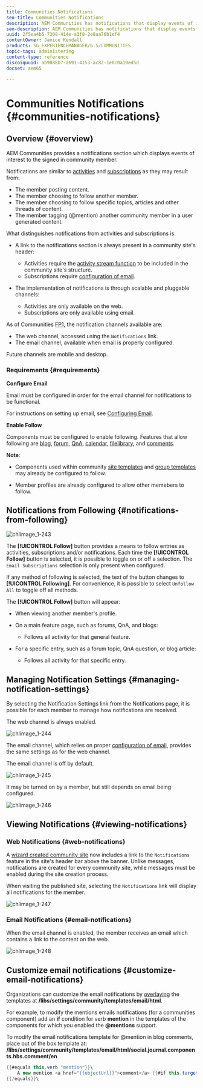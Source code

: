 ```yaml
---
title: Communities Notifications
seo-title: Communities Notifications
description: AEM Communities has notifications that display events of interest to the signed-in community member
seo-description: AEM Communities has notifications that display events of interest to the signed-in community member
uuid: 2f5ea4b5-7308-414e-a3f8-2e8aa76b1ef4
contentOwner: Janice Kendall
products: SG_EXPERIENCEMANAGER/6.5/COMMUNITIES
topic-tags: administering
content-type: reference
discoiquuid: ab9088b7-a691-4153-ac82-1e8c0a19ed5d
docset: aem65

---
```


# Communities Notifications {#communities-notifications}

## Overview {#overview}

AEM Communities provides a notifications section which displays events of interest to the signed in community member.

Notifications are similar to [activities](/help/communities/essentials-activities.md) and [subscriptions](/help/communities/subscriptions.md) as they may result from:

* The member posting content.
* The member choosing to follow another member.
* The member choosing to follow specific topics, articles and other threads of content.
* The member tagging (@mention) another community member in a user generated content.

What distinguishes notifications from activities and subscriptions is:

* A link to the notifications section is always present in a community site's header:

  * Activities require the [activity stream function](/help/communities/functions.md#activity-stream-function) to be included in the community site's structure.
  * Subscriptions require [configuration of email](/help/communities/email.md).

* The implementation of notifications is through scalable and pluggable channels:

  * Activities are only available on the web.
  * Subscriptions are only available using email.

As of Communities [FP1](/help/communities/deploy-communities.md#latestfeaturepack), the notification channels available are:

* The web channel, accessed using the `Notifications` link.
* The email channel, available when email is properly configured.

Future channels are mobile and desktop.

### Requirements {#requirements}

**Configure Email**

Email must be configured in order for the email channel for notifications to be functional.

For instructions on setting up email, see [Configuring Email](/help/communities/analytics.md).

**Enable Follow**

Components must be configured to enable following. Features that allow following are [blog](/help/communities/blog-feature.md), [forum](/help/communities/forum.md), [QnA](/help/communities/working-with-qna.md), [calendar](/help/communities/calendar.md), [filelibrary](/help/communities/file-library.md), and [comments](/help/communities/comments.md).

**Note**:

* Components used within community [site templates](/help/communities/sites.md) and [group templates](/help/communities/tools-groups.md) may already be configured to follow.

* Member profiles are already configured to allow other memebers to follow.

## Notifications from Following {#notifications-from-following}

![chlimage_1-243](assets/chlimage_1-243.png)

The **[!UICONTROL Follow]** button provides a means to follow entries as activities, subscriptions and/or notifications. Each time the **[!UICONTROL Follow]** button is selected, it is possible to toggle on or off a selection. The `Email Subscriptions` selection is only present when configured.

If any method of following is selected, the text of the button changes to **[!UICONTROL Following]**. For convenience, it is possible to select `Unfollow All` to toggle off all methods.

The **[!UICONTROL Follow]** button will appear:

* When viewing another member's profile.
* On a main feature page, such as forums, QnA, and blogs:

  * Follows all activity for that general feature.

* For a specific entry, such as a forum topic, QnA question, or blog article:

  * Follows all activity for that specific entry.

## Managing Notification Settings {#managing-notification-settings}

By selecting the Notification Settings link from the Notifications page, it is possible for each member to manage how notifications are received.

The web channel is always enabled.

![chlimage_1-244](assets/chlimage_1-244.png)

The email channel, which relies on proper [configuration of email](/help/communities/email.md), provides the same settings as for the web channel.

The email channel is off by default.

![chlimage_1-245](assets/chlimage_1-245.png)

It may be turned on by a member, but still depends on email being configured.

![chlimage_1-246](assets/chlimage_1-246.png)

## Viewing Notifications {#viewing-notifications}

### Web Notifications {#web-notifications}

A [wizard created community site](/help/communities/sites-console.md) now includes a link to the `Notifications` feature in the site's header bar above the banner. Unlike messages, notifications are created for every community site, while messages must be enabled during the site creation process.

When visiting the published site, selecting the `Notifications` link will display all notifications for the member.

![chlimage_1-247](assets/chlimage_1-247.png)

### Email Notifications {#email-notifications}

When the email channel is enabled, the member receives an email which contains a link to the content on the web.

![chlimage_1-248](assets/chlimage_1-248.png)

## Customize email notifications {#customize-email-notifications}

Organizations can customize the email notifications by [overlaying](/help/communities/client-customize.md#overlays) the templates at **/libs/settings/community/templates/email/html**.

For example, to modify the mentions emails notifications (for a communities component) add an **if** condition for verb **mention** in the templates of the components for which you enabled the **@mentions** support.

To modify the email notifications template for @mention in blog comments, place out of the box template at: **/libs/settings/community/templates/email/html/social.journal.components.hbs.comment/en**

```java
{{#equals this.verb "mention"}}\
    A new mention <a href="{{objectUrl}}">comment</a> {{#if this.target.properties.[jcr:title]}}to the article "{{{target.displayName}}}" {{/if}}was added by {{{user.name}}} on {{dateUtil this.published format="EEE, d MMM yyyy HH:mm:ss z"}}.\n \
{{/equals}}\
```

